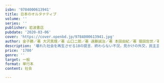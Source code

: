 ```yaml
---
isbn: '9784000613941'
title: 日本のオルタナティブ
volume: ''
series: ''
publisher: 岩波書店
pubdate: '2020-03-06'
cover: 'https://cover.openbd.jp/9784000613941.jpg'
author: 金子勝／著 大沢真理／著 山口二郎／著 遠藤誠治／著 本田由紀／著 猿田佐世／著
description: '壊れた社会を再生させる18の提言．終わらない不況，見かけの外交，民主主義からの逸脱……「今」とは別の，進むべき道を提示！,'
price: '1700'
genre: ''
target: 一般
format: 単行本
content: 社会

---
```

